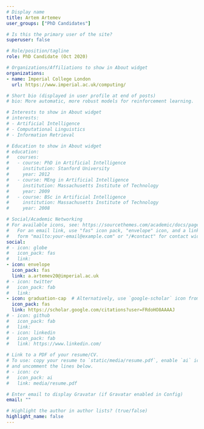 ```yaml
---
# Display name
title: Artem Artemev
user_groups: ["PhD Candidates"]

# Is this the primary user of the site?
superuser: false

# Role/position/tagline
role: PhD Candidate (Oct 2020)

# Organizations/Affiliations to show in About widget
organizations:
- name: Imperial College London
  url: https://www.imperial.ac.uk/computing/

# Short bio (displayed in user profile at end of posts)
# bio: More automatic, more robust models for reinforcement learning.

# Interests to show in About widget
# interests:
# - Artificial Intelligence
# - Computational Linguistics
# - Information Retrieval

# Education to show in About widget
# education:
#   courses:
#   - course: PhD in Artificial Intelligence
#     institution: Stanford University
#     year: 2012
#   - course: MEng in Artificial Intelligence
#     institution: Massachusetts Institute of Technology
#     year: 2009
#   - course: BSc in Artificial Intelligence
#     institution: Massachusetts Institute of Technology
#     year: 2008

# Social/Academic Networking
# For available icons, see: https://sourcethemes.com/academic/docs/page-builder/#icons
#   For an email link, use "fas" icon pack, "envelope" icon, and a link in the
#   form "mailto:your-email@example.com" or "/#contact" for contact widget.
social:
# - icon: globe
#   icon_pack: fas
#   link: 
- icon: envelope
  icon_pack: fas
  link: a.artemev20@imperial.ac.uk
# - icon: twitter
#   icon_pack: fab
#   link: 
- icon: graduation-cap  # Alternatively, use `google-scholar` icon from `ai` icon pack
  icon_pack: fas
  link: https://scholar.google.com/citations?user=FRdoHO8AAAAJ
# - icon: github
#   icon_pack: fab
#   link:
# - icon: linkedin
#   icon_pack: fab
#   link: https://www.linkedin.com/

# Link to a PDF of your resume/CV.
# To use: copy your resume to `static/media/resume.pdf`, enable `ai` icons in `params.toml`, 
# and uncomment the lines below.
# - icon: cv
#   icon_pack: ai
#   link: media/resume.pdf

# Enter email to display Gravatar (if Gravatar enabled in Config)
email: ""

# Highlight the author in author lists? (true/false)
highlight_name: false
---
```


